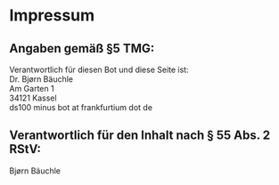 Impressum
=========

Angaben gemäß §5 TMG:
---------------------

Verantwortlich für diesen Bot und diese Seite ist:<br/>
Dr. Bjørn Bäuchle<br/>
Am Garten 1<br/>
34121 Kassel<br/>
ds100 minus bot at frankfurtium dot de

Verantwortlich für den Inhalt nach § 55 Abs. 2 RStV:
----------------------------------------------------

Bjørn Bäuchle
